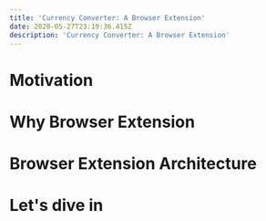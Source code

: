 ```yaml
---
title: 'Currency Converter: A Browser Extension'
date: 2020-05-27T23:19:36.415Z
description: 'Currency Converter: A Browser Extension'
---
```

# Motivation

# Why Browser Extension

# Browser Extension Architecture

# Let's dive in